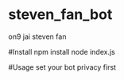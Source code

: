 # steven_fan_bot
on9 jai steven fan

#Install
npm install
node index.js

#Usage
set your bot privacy first
